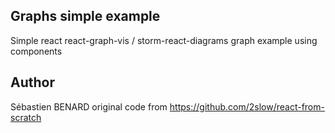 ## Graphs simple example

Simple react react-graph-vis / storm-react-diagrams graph example using components

## Author
Sébastien BENARD
original code from https://github.com/2slow/react-from-scratch
